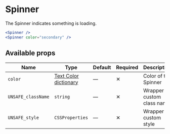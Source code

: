 # Spinner

The Spinner indicates something is loading.

```jsx
<Spinner />
<Spinner color="secondary" />
```

## Available props

| Name               | Type                                      | Default | Required | Description               |
| ------------------ | ----------------------------------------- | ------- | -------- | ------------------------- |
| `color`            | [Text Color dictionary][dictionary-color] | —       | ✕        | Color of the Spinner      |
| `UNSAFE_className` | `string`                                  | —       | ✕        | Wrapper custom class name |
| `UNSAFE_style`     | `CSSProperties`                           | —       | ✕        | Wrapper custom style      |

[dictionary-color]: https://github.com/lmc-eu/spirit-design-system/tree/main/docs/DICTIONARIES.md#color
